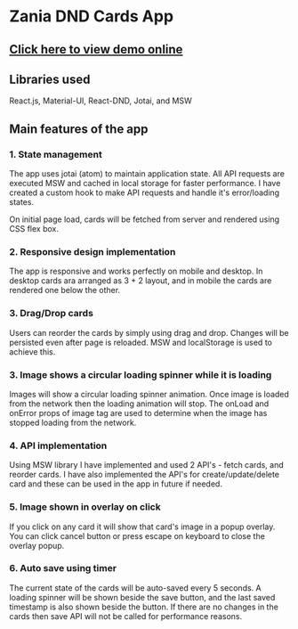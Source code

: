 # Zania DND Cards App

## [Click here to view demo online](https://zania-dnd-cards.netlify.app/)

## Libraries used

React.js, Material-UI, React-DND, Jotai, and MSW

## Main features of the app

### 1. State management

The app uses jotai (atom) to maintain application state. All API requests are executed MSW and cached in local storage for faster performance. I have created a custom hook to make API requests and handle it's error/loading states.

On initial page load, cards will be fetched from server and rendered using CSS flex box.

### 2. Responsive design implementation

The app is responsive and works perfectly on mobile and desktop. In desktop cards ara arranged as 3 + 2 layout, and in mobile the cards are rendered one below the other.

### 3. Drag/Drop cards

Users can reorder the cards by simply using drag and drop. Changes will be persisted even after page is reloaded. MSW and localStorage is used to achieve this.

### 3. Image shows a circular loading spinner while it is loading

Images will show a circular loading spinner animation. Once image is loaded from the network then the loading animation will stop. The onLoad and onError props of image tag are used to determine when the image has stopped loading from the network.

### 4. API implementation

Using MSW library I have implemented and used 2 API's - fetch cards, and reorder cards. I have also implemented the API's for create/update/delete card and these can be used in the app in future if needed.

### 5. Image shown in overlay on click

If you click on any card it will show that card's image in a popup overlay. You can click cancel button or press escape on keyboard to close the overlay popup.

### 6. Auto save using timer

The current state of the cards will be auto-saved every 5 seconds. A loading spinner will be shown beside the save button, and the last saved timestamp is also shown beside the button. If there are no changes in the cards then save API will not be called for performance reasons.
